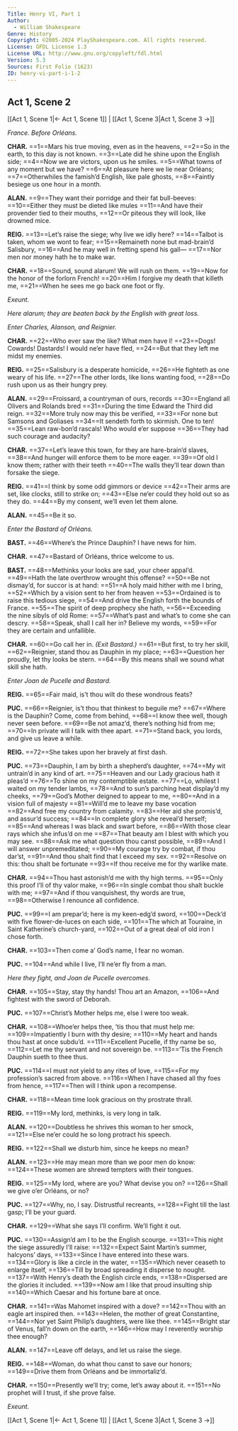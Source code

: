 ```yaml
---
Title: Henry VI, Part 1
Author: 
  - William Shakespeare
Genre: History
Copyright: ©2005-2024 PlayShakespeare.com. All rights reserved.
License: GFDL License 1.3
License URL: http://www.gnu.org/copyleft/fdl.html
Version: 5.3
Sources: First Folio (1623)
ID: henry-vi-part-i-1-2
---
```


## Act 1, Scene 2
[[Act 1, Scene 1|← Act 1, Scene 1]] | [[Act 1, Scene 3|Act 1, Scene 3 →]]

*France. Before Orléans.*

**CHAR.**
==1==Mars his true moving, even as in the heavens,
==2==So in the earth, to this day is not known.
==3==Late did he shine upon the English side;
==4==Now we are victors, upon us he smiles.
==5==What towns of any moment but we have?
==6==At pleasure here we lie near Orléans;
==7==Otherwhiles the famish’d English, like pale ghosts,
==8==Faintly besiege us one hour in a month.

**ALAN.**
==9==They want their porridge and their fat bull-beeves:
==10==Either they must be dieted like mules
==11==And have their provender tied to their mouths,
==12==Or piteous they will look, like drowned mice.

**REIG.**
==13==Let’s raise the siege; why live we idly here?
==14==Talbot is taken, whom we wont to fear;
==15==Remaineth none but mad-brain’d Salisbury,
==16==And he may well in fretting spend his gall⁠—
==17==Nor men nor money hath he to make war.

**CHAR.**
==18==Sound, sound alarum! We will rush on them.
==19==Now for the honor of the forlorn French!
==20==Him I forgive my death that killeth me,
==21==When he sees me go back one foot or fly.

*Exeunt.*

*Here alarum; they are beaten back by the English with great loss.*

*Enter Charles, Alanson, and Reignier.*

**CHAR.**
==22==Who ever saw the like? What men have I!
==23==Dogs! Cowards! Dastards! I would ne’er have fled,
==24==But that they left me midst my enemies.

**REIG.**
==25==Salisbury is a desperate homicide,
==26==He fighteth as one weary of his life.
==27==The other lords, like lions wanting food,
==28==Do rush upon us as their hungry prey.

**ALAN.**
==29==Froissard, a countryman of ours, records
==30==England all Olivers and Rolands bred
==31==During the time Edward the Third did reign.
==32==More truly now may this be verified,
==33==For none but Samsons and Goliases
==34==It sendeth forth to skirmish. One to ten!
==35==Lean raw-bon’d rascals! Who would e’er suppose
==36==They had such courage and audacity?

**CHAR.**
==37==Let’s leave this town, for they are hare-brain’d slaves,
==38==And hunger will enforce them to be more eager.
==39==Of old I know them; rather with their teeth
==40==The walls they’ll tear down than forsake the siege.

**REIG.**
==41==I think by some odd gimmors or device
==42==Their arms are set, like clocks, still to strike on;
==43==Else ne’er could they hold out so as they do.
==44==By my consent, we’ll even let them alone.

**ALAN.**
==45==Be it so.

*Enter the Bastard of Orléans.*

**BAST.**
==46==Where’s the Prince Dauphin? I have news for him.

**CHAR.**
==47==Bastard of Orléans, thrice welcome to us.

**BAST.**
==48==Methinks your looks are sad, your cheer appal’d.
==49==Hath the late overthrow wrought this offense?
==50==Be not dismay’d, for succor is at hand:
==51==A holy maid hither with me I bring,
==52==Which by a vision sent to her from heaven
==53==Ordained is to raise this tedious siege,
==54==And drive the English forth the bounds of France.
==55==The spirit of deep prophecy she hath,
==56==Exceeding the nine sibyls of old Rome:
==57==What’s past and what’s to come she can descry.
==58==Speak, shall I call her in? Believe my words,
==59==For they are certain and unfallible.

**CHAR.**
==60==Go call her in.
*(Exit Bastard.)*
==61==But first, to try her skill,
==62==Reignier, stand thou as Dauphin in my place;
==63==Question her proudly, let thy looks be stern.
==64==By this means shall we sound what skill she hath.

*Enter Joan de Pucelle and Bastard.*

**REIG.**
==65==Fair maid, is’t thou wilt do these wondrous feats?

**PUC.**
==66==Reignier, is’t thou that thinkest to beguile me?
==67==Where is the Dauphin? Come, come from behind,
==68==I know thee well, though never seen before.
==69==Be not amaz’d, there’s nothing hid from me;
==70==In private will I talk with thee apart.
==71==Stand back, you lords, and give us leave a while.

**REIG.**
==72==She takes upon her bravely at first dash.

**PUC.**
==73==Dauphin, I am by birth a shepherd’s daughter,
==74==My wit untrain’d in any kind of art.
==75==Heaven and our Lady gracious hath it pleas’d
==76==To shine on my contemptible estate.
==77==Lo, whilest I waited on my tender lambs,
==78==And to sun’s parching heat display’d my cheeks,
==79==God’s Mother deigned to appear to me,
==80==And in a vision full of majesty
==81==Will’d me to leave my base vocation
==82==And free my country from calamity.
==83==Her aid she promis’d, and assur’d success;
==84==In complete glory she reveal’d herself;
==85==And whereas I was black and swart before,
==86==With those clear rays which she infus’d on me
==87==That beauty am I blest with which you may see.
==88==Ask me what question thou canst possible,
==89==And I will answer unpremeditated;
==90==My courage try by combat, if thou dar’st,
==91==And thou shalt find that I exceed my sex.
==92==Resolve on this: thou shalt be fortunate
==93==If thou receive me for thy warlike mate.

**CHAR.**
==94==Thou hast astonish’d me with thy high terms.
==95==Only this proof I’ll of thy valor make,
==96==In single combat thou shalt buckle with me;
==97==And if thou vanquishest, thy words are true,
==98==Otherwise I renounce all confidence.

**PUC.**
==99==I am prepar’d; here is my keen-edg’d sword,
==100==Deck’d with five flower-de-luces on each side,
==101==The which at Touraine, in Saint Katherine’s church-yard,
==102==Out of a great deal of old iron I chose forth.

**CHAR.**
==103==Then come a’ God’s name, I fear no woman.

**PUC.**
==104==And while I live, I’ll ne’er fly from a man.

*Here they fight, and Joan de Pucelle overcomes.*

**CHAR.**
==105==Stay, stay thy hands! Thou art an Amazon,
==106==And fightest with the sword of Deborah.

**PUC.**
==107==Christ’s Mother helps me, else I were too weak.

**CHAR.**
==108==Whoe’er helps thee, ’tis thou that must help me:
==109==Impatiently I burn with thy desire;
==110==My heart and hands thou hast at once subdu’d.
==111==Excellent Pucelle, if thy name be so,
==112==Let me thy servant and not sovereign be.
==113==’Tis the French Dauphin sueth to thee thus.

**PUC.**
==114==I must not yield to any rites of love,
==115==For my profession’s sacred from above.
==116==When I have chased all thy foes from hence,
==117==Then will I think upon a recompense.

**CHAR.**
==118==Mean time look gracious on thy prostrate thrall.

**REIG.**
==119==My lord, methinks, is very long in talk.

**ALAN.**
==120==Doubtless he shrives this woman to her smock,
==121==Else ne’er could he so long protract his speech.

**REIG.**
==122==Shall we disturb him, since he keeps no mean?

**ALAN.**
==123==He may mean more than we poor men do know:
==124==These women are shrewd tempters with their tongues.

**REIG.**
==125==My lord, where are you? What devise you on?
==126==Shall we give o’er Orléans, or no?

**PUC.**
==127==Why, no, I say. Distrustful recreants,
==128==Fight till the last gasp; I’ll be your guard.

**CHAR.**
==129==What she says I’ll confirm. We’ll fight it out.

**PUC.**
==130==Assign’d am I to be the English scourge.
==131==This night the siege assuredly I’ll raise:
==132==Expect Saint Martin’s summer, halcyons’ days,
==133==Since I have entered into these wars.
==134==Glory is like a circle in the water,
==135==Which never ceaseth to enlarge itself,
==136==Till by broad spreading it disperse to nought.
==137==With Henry’s death the English circle ends,
==138==Dispersed are the glories it included.
==139==Now am I like that proud insulting ship
==140==Which Caesar and his fortune bare at once.

**CHAR.**
==141==Was Mahomet inspired with a dove?
==142==Thou with an eagle art inspired then.
==143==Helen, the mother of great Constantine,
==144==Nor yet Saint Philip’s daughters, were like thee.
==145==Bright star of Venus, fall’n down on the earth,
==146==How may I reverently worship thee enough?

**ALAN.**
==147==Leave off delays, and let us raise the siege.

**REIG.**
==148==Woman, do what thou canst to save our honors;
==149==Drive them from Orléans and be immortaliz’d.

**CHAR.**
==150==Presently we’ll try; come, let’s away about it.
==151==No prophet will I trust, if she prove false.

*Exeunt.*

[[Act 1, Scene 1|← Act 1, Scene 1]] | [[Act 1, Scene 3|Act 1, Scene 3 →]]